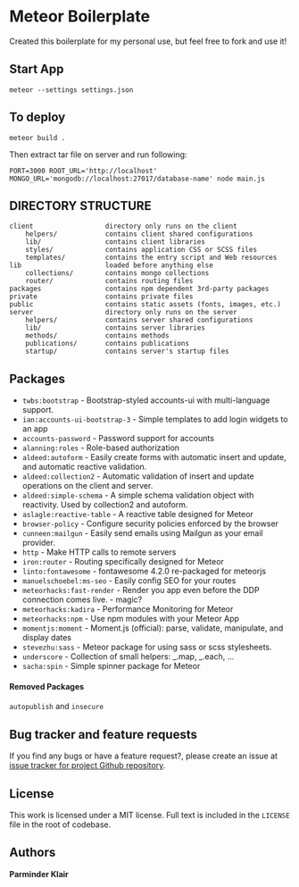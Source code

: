 # Meteor Boilerplate

Created this boilerplate for my personal use, but feel free to fork and use it!

## Start App

`meteor --settings settings.json`

## To deploy

`meteor build .`

Then extract tar file on server and run following:

`PORT=3000 ROOT_URL='http://localhost' MONGO_URL='mongodb://localhost:27017/database-name' node main.js`

## DIRECTORY STRUCTURE

```
client                  directory only runs on the client
	helpers/			contains client shared configurations
	lib/        		contains client libraries
	styles/			    contains application CSS or SCSS files
	templates/			contains the entry script and Web resources
lib                     loaded before anything else
	collections/		contains mongo collections
	router/        		contains routing files
packages                contains npm dependent 3rd-party packages
private                 contains private files
public                  contains static assets (fonts, images, etc.)
server                  directory only runs on the server
	helpers/			contains server shared configurations
	lib/        		contains server libraries
	methods/			contains methods
	publications/		contains publications
	startup/		    contains server's startup files
```

## Packages

- `twbs:bootstrap` - Bootstrap-styled accounts-ui with multi-language support.
- `ian:accounts-ui-bootstrap-3` - Simple templates to add login widgets to an app
- `accounts-password` - Password support for accounts
- `alanning:roles` - Role-based authorization
- `aldeed:autoform` - Easily create forms with automatic insert and update, and automatic reactive validation.
- `aldeed:collection2` - Automatic validation of insert and update operations on the client and server.
- `aldeed:simple-schema` - A simple schema validation object with reactivity. Used by collection2 and autoform.
- `aslagle:reactive-table` -  A reactive table designed for Meteor
- `browser-policy` - Configure security policies enforced by the browser
- `cunneen:mailgun` -  Easily send emails using Mailgun as your email provider.
- `http` -  Make HTTP calls to remote servers
- `iron:router` - Routing specifically designed for Meteor
- `linto:fontawesome` - fontawesome 4.2.0 re-packaged for meteorjs
- `manuelschoebel:ms-seo` - Easily config SEO for your routes
- `meteorhacks:fast-render` - Render you app even before the DDP connection comes live. - magic?
- `meteorhacks:kadira` - Performance Monitoring for Meteor
- `meteorhacks:npm` - Use npm modules with your Meteor App
- `momentjs:moment` - Moment.js (official): parse, validate, manipulate, and display dates
- `stevezhu:sass` - Meteor package for using sass or scss stylesheets.
- `underscore` - Collection of small helpers: _.map, _.each, ...
- `sacha:spin` - Simple spinner package for Meteor

#### Removed Packages

`autopublish` and `insecure`

## Bug tracker and feature requests
If you find any bugs or have a feature request?, please create an issue at [issue tracker for project Github repository](https://github.com/perminder-klair/kato/issues).

## License
This work is licensed under a MIT license. Full text is included in the `LICENSE` file in the root of codebase.

## Authors
**Parminder Klair**